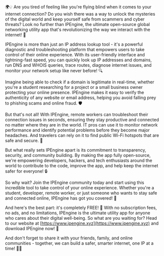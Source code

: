 🌍💡 Are you tired of feeling like you're flying blind when it comes to your internet connection? Do you wish there was a way to unlock the mysteries of the digital world and keep yourself safe from scammers and cyber threats? Look no further than IPEngine, the ultimate open-source global networking utility app that's revolutionizing the way we interact with the internet! 🚀

IPEngine is more than just an IP address lookup tool - it's a powerful diagnostic and troubleshooting platform that empowers users to take control of their online experience. With its user-friendly interface and lightning-fast speed, you can quickly look up IP addresses and domains, run DNS and WHOIS queries, trace routes, diagnose internet issues, and monitor your network setup like never before! 🔍

Imagine being able to check if a domain is legitimate in real-time, whether you're a student researching for a project or a small business owner protecting your online presence. IPEngine makes it easy to verify the authenticity of any website or email address, helping you avoid falling prey to phishing scams and online fraud. 🛡️

But that's not all! With IPEngine, remote workers can troubleshoot their connection issues in seconds, ensuring they stay productive and connected no matter where they are in the world. IT pros can use it to monitor network performance and identify potential problems before they become major headaches. And travelers can rely on it to find public Wi-Fi hotspots that are safe and secure. 📡

But what really sets IPEngine apart is its commitment to transparency, security, and community building. By making the app fully open-source, we're empowering developers, hackers, and tech enthusiasts around the world to contribute to the code, improve the app, and help keep the internet safer for everyone! 🔒

So why wait? Join the IPEngine community today and start using this incredible tool to take control of your online experience. Whether you're a student, developer, remote worker, or just someone who wants to stay safe and connected online, IPEngine has got you covered! 🌟

And here's the best part: it's completely FREE! 💸 With no subscription fees, no ads, and no limitations, IPEngine is the ultimate utility app for anyone who cares about their digital well-being. So what are you waiting for? Head to our website at [https://www.ipengine.xyz](https://www.ipengine.xyz) and download IPEngine now! 📲

And don't forget to share it with your friends, family, and online communities - together, we can build a safer, smarter internet, one IP at a time! 💪🌟